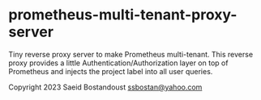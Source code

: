 # prometheus-multi-tenant-proxy-server

Tiny reverse proxy server to make Prometheus multi-tenant. This reverse proxy provides a little Authentication/Authorization layer on top of Prometheus and injects the project label into all user queries.

Copyright 2023 Saeid Bostandoust <ssbostan@yahoo.com>
